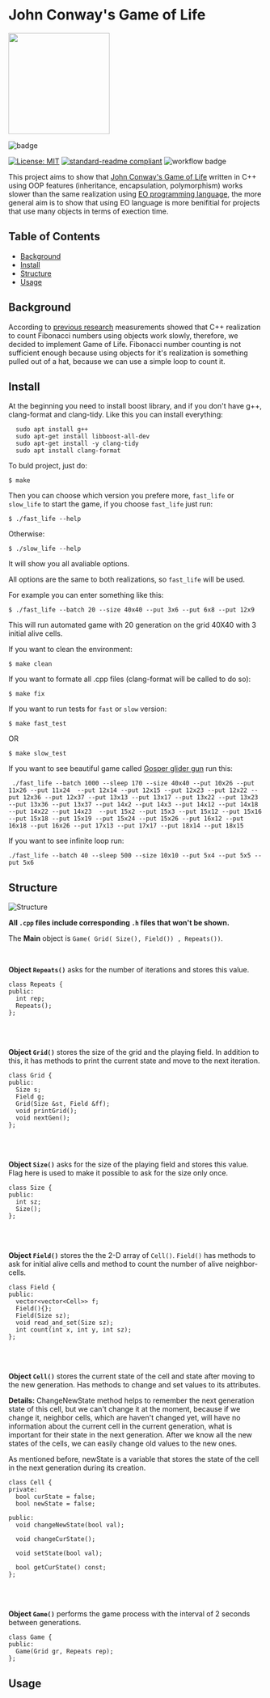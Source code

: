 # John Conway's Game of Life 

<img src="https://play-lh.googleusercontent.com/4xtboOCl4G36He2_RUaYhI9v_eDIoXara2hAxDi99f1R5MwLjSI1QZ_CT6wLdjCTV3E" width="200" height="200" />

![badge](	https://img.shields.io/badge/C%2B%2B-00599C?style=for-the-badge&logo=c%2B%2B&logoColor=white)

[![License: MIT](https://img.shields.io/badge/License-MIT-yellow.svg)](https://github.com/potatmen/Life/blob/master/LICENSE.txt)
[![standard-readme compliant](https://img.shields.io/badge/readme%20style-standard-brightgreen.svg?style=flat-square)](https://github.com/RichardLitt/standard-readme)
![workflow badge](https://github.com/potatmen/Life/actions/workflows/Life.yml/badge.svg)


This project aims to show that [John Conway's Game of Life](https://en.wikipedia.org/wiki/Conway%27s_Game_of_Life) written in C++ using OOP features (inheritance, encapsulation, polymorphism) works slower than the same realization using [EO programming language](https://github.com/objectionary/eo), the more general aim is to show that using EO language is more benifitial for projects that use many objects in terms of exection time.


## Table of Contents

- [Background](#background)
- [Install](#install)
- [Structure](#structure)
- [Usage](#usage)

## Background

According to [previous research](https://github.com/yegor256/fibonacci) measurements showed that C++ realization to count Fibonacci numbers using objects work slowly, therefore, we decided to implement Game of Life. Fibonacci number counting is not sufficient enough because using objects for it's realization is something pulled out of a hat, because we can use a simple loop to count it.
    
## Install

At the beginning you need to install boost library, and if you don't have g++, clang-format and clang-tidy. Like this you can install everything:

```
  sudo apt install g++
  sudo apt-get install libboost-all-dev
  sudo apt-get install -y clang-tidy
  sudo apt install clang-format
```

To buld project, just do:

```
$ make
```

Then you can choose which version you prefere more, ```fast_life``` or ```slow_life``` to start the game, if you choose ```fast_life``` just run:

```
$ ./fast_life --help
```
Otherwise:

```
$ ./slow_life --help
```
It will show you all avaliable options.

All options are the same to both realizations, so ```fast_life``` will be used.

For example you can enter something like this:

```
$ ./fast_life --batch 20 --size 40x40 --put 3x6 --put 6x8 --put 12x9
```
This will run automated game with 20 generation on the grid 40X40 with 3 initial alive cells.

If you want to clean the environment:
```
$ make clean
```

If you want to formate all .cpp files (clang-format will be called to do so):
```
$ make fix
```

If you want to run tests for ```fast``` or ```slow``` version:
```
$ make fast_test
```
OR
```
$ make slow_test
```


If you want to see beautiful game called [Gosper glider gun](https://conwaylife.com/wiki/Gosper_glider_gun) run this:

```
 ./fast_life --batch 1000 --sleep 170 --size 40x40 --put 10x26 --put 11x26 --put 11x24  --put 12x14 --put 12x15 --put 12x23 --put 12x22 --put 12x36 --put 12x37 --put 13x13 --put 13x17 --put 13x22 --put 13x23 --put 13x36 --put 13x37 --put 14x2 --put 14x3 --put 14x12 --put 14x18 --put 14x22 --put 14x23  --put 15x2 --put 15x3 --put 15x12 --put 15x16 --put 15x18 --put 15x19 --put 15x24 --put 15x26 --put 16x12 --put 16x18 --put 16x26 --put 17x13 --put 17x17 --put 18x14 --put 18x15
```

If you want to see infinite loop run:
```
./fast_life --batch 40 --sleep 500 --size 10x10 --put 5x4 --put 5x5 --put 5x6
```


## Structure

![Structure](https://user-images.githubusercontent.com/90863441/175309180-b1e63427-ae4c-48ce-9217-f70ea54096bd.png)


__All ```.cpp``` files include corresponding ```.h``` files that won't be shown.__

The __Main__ object is ```Game( Grid( Size(), Field()) , Repeats())```. 

<br />

__Object ```Repeats()```__ asks for the number of iterations and stores this value.

```
class Repeats {
public:
  int rep;
  Repeats();
};

```
<br />
<br />

__Object ```Grid()```__ stores the size of the grid and the playing field. In addition to this, it has methods to print the current state and move to the next iteration.

```
class Grid {
public:
  Size s;
  Field g;
  Grid(Size &st, Field &ff);
  void printGrid();
  void nextGen();
};

```
<br />
<br />

__Object ```Size()```__ asks for the size of the playing field and stores this value. Flag here is used to make it possible to ask for the size only once. 

```
class Size {
public:
  int sz;
  Size();
};

```

<br />
<br />

__Object ```Field()```__ stores the the 2-D array of ```Cell()```. ```Field()``` has methods to ask for initial alive cells and method to count the number of alive neighbor-cells.

```
class Field {
public:
  vector<vector<Cell>> f;
  Field(){};
  Field(Size sz);
  void read_and_set(Size sz);
  int count(int x, int y, int sz);
};
```
<br />
<br />

__Object ```Cell()```__ stores the current state of the cell and state after moving to the new generation. Has methods to change and set values to its attributes.

__Details:__ ChangeNewState method helps to remember the next generation state of this cell, but we can't change it at the moment, because if we change it, neighbor cells, which are haven't changed yet, will have no information about the current cell in the current generation, what is important for their state in the next generation. After we know all the new states of the cells, we can easily change old values to the new ones.

As mentioned before, newState is a variable that stores the state of the cell in the next generation during its creation. 

```
class Cell {
private:
  bool curState = false;
  bool newState = false;

public:
  void changeNewState(bool val);

  void changeCurState();

  void setState(bool val);

  bool getCurState() const;
};

```
<br />
<br />

__Object ```Game()```__ performs the game process with the interval of 2 seconds between generations.

```
class Game {
public:
  Game(Grid gr, Repeats rep);
};

```

## Usage
